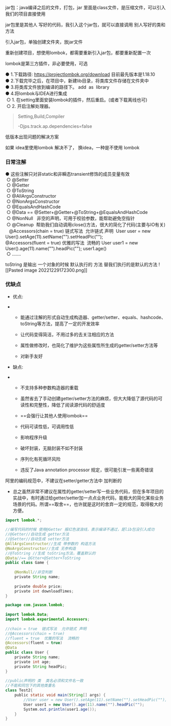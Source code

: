 jar包：java编译之后的文件，打包，jar 里面是class文件，是压缩文件，可以引入我们的项目直接使用

jar包里是其他人 写好的代码，我引入这个jar包，就可以直接调用 别人写好的类和方法

引入jar包，单独创建文件夹，放jar文件

重新创建项目，想使用lombok，都需要重新引入jar包，都要重新配置一次

lombok是第三方插件，非必要使用，可选

● 1.下载路径: https://projectlombok.org/download 目前最先版本是1.18.10  
● 2.下载完毕之后，在项目中，新建lib目录，将类库文件存储在文件夹中  
● 3.将类库文件放到编译的路径下。 add  as  library  
● 4.将lombok与IDEA进行集成  
  ○ 1. 在setting里面安装lombok的插件，然后重启。(或者下载离线也可)  
  ○ 2. 开启注解处理器。

> Setting,Build,Compiler
> 
> -Djps.track.ap.dependencies=false

低版本出现问题的解决方案

如果 idea里使用lombok 解决不了， 换idea，一种是不使用 lombok

### 日常注解

● 这些注解只对非static和非瞬态transient修饰的成员变量有效  
  ○ @Setter  
  ○ @Getter  
  ○ @ToString  
  ○ @AllArgsConstructor  
  ○ @NonArgsConstructor  
  ○ @EqualsAndHashCode  
  ○ @Data == @Setter+@Getter+@ToString+@EqualsAndHashCode  
  ○ @NonNull   非空的声明，可用于校验参数，能帮助避免空指针  
  ○ @Cleanup  帮助我们自动调用close()方法，很大的简化了代码(主要与IO有关)  
    @Accessors(chain = true) 链式写法  允许链式 声明  User user = new User().setAge(11).setName("").setHeadPic("");  
     @Accessors(fluent = true) 优雅的写法  流畅的 User user1 = new User().age(11).name("").headPic(""); user1.age()  
  ○ .......

toString 是输出 一个对象的时候 默认执行的 方法 替我们执行的是默认的方法
![[Pasted image 20221229172300.png]]

### 优缺点

-   优点:
    
-   -   能通过注解的形式自动生成构造器、getter/setter、equals、hashcode、toString等方法，提高了一定的开发效率
        
    -   让代码变得简洁，不用过多的去关注相应的方法
        
    -   属性做修改时，也简化了维护为这些属性所生成的getter/setter方法等
        
    -   对新手友好
        
-   缺点:
    
-   -   不支持多种参数构造器的重载
        
    -   虽然省去了手动创建getter/setter方法的麻烦，但大大降低了源代码的可读性和完整性，降低了阅读源代码的舒适度
        
    -   ==会强行让其他人使用lombok==
        
    -   代码可读性低，可调用性低
        
    -   影响程序升级
        
    -   破坏封装，无脑封装不如不封装
        
    -   序列化有死循环风险
        
    -   违反了Java annotation processor 规定，很可能引发一些离奇错误
        

阿里的编码规范中，不建议在setter/getter方法中 加判断的

-   总之虽然非常不建议在属性的getter/setter写一些业务代码，但在多年项目的实战中，有时通过给getter/setter加一点点业务代码，能极大的简化某些业务场景的代码。所谓==取舍==，也许就是这时的舍弃一定的规范，取得极大的方便。
    

```java
import lombok.*;  
​  
//编写代码的时候 使用@Getter 报红色波浪线，表示编译不通过，是lib包没引入成功  
//@Getter//自动生成 getter方法  
//@Setter//自动生成 setter方法  
@AllArgsConstructor//生成 带参数的 构造方法  
@NoArgsConstructor//生成 无参构造  
//@ToString //生成 toString方法，覆盖默认的  
@Data//== @Gtter+@Setter+ToString  
public class Game {  
​  
    @NonNull//非空判断  
    private String name;  
​  
    private double price;  
    private int downloadTimes;  
}
```

```java
package com.javasm.lombok;  
​  
import lombok.Data;  
import lombok.experimental.Accessors;  
​  
//chain = true  链式写法  允许链式 声明  
//@Accessors(chain = true)  
//fluent = true  优雅的写法  流畅的  
@Accessors(fluent = true)  
@Data  
public class User {  
    private String name;  
    private int age;  
    private String headPic;  
}  
​  
//public声明的 类  类名必须和文件名一致  
//不能和同包下的其他类重名  
class Test2{  
    public static void main(String[] args) {  
        //User user = new User().setAge(11).setName("").setHeadPic("");  
        User user1 = new User().age(11).name("").headPic("");  
        System.out.println(user1.age());  
    }  
}
```

